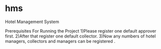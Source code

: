 # hms
Hotel Management System 


Prerequisites For Running the Project
1)Please register one default approver first.
2)After that register one default collector.
3)Now any numbers of hotel managers, collectors and managers can be registered .
